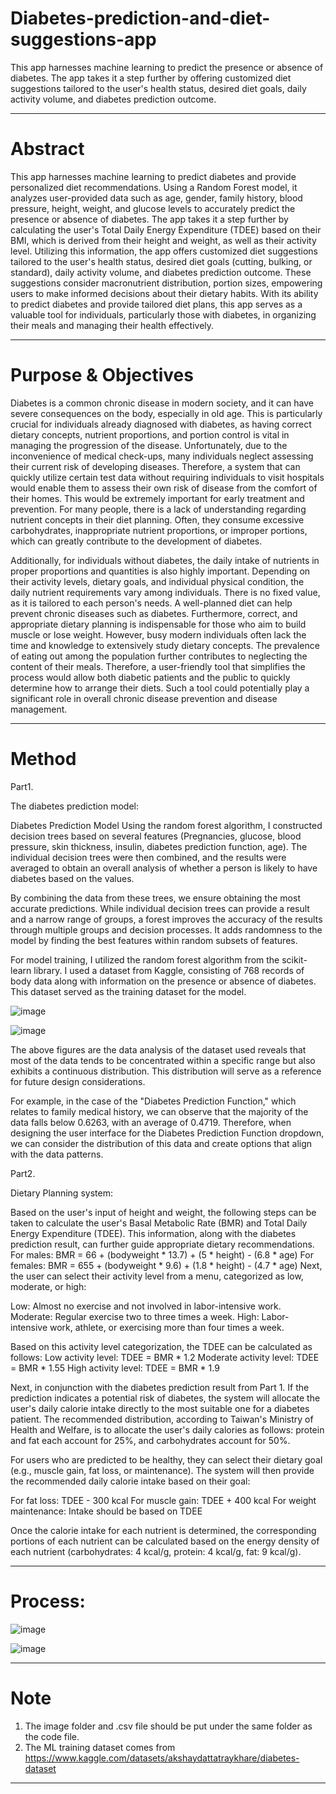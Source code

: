 # Diabetes-prediction-and-diet-suggestions-app
This app harnesses machine learning to predict  the presence or absence of diabetes. The app takes it a step  further by  offering customized diet suggestions tailored to  the user's health status, desired diet goals, daily activity  volume, and diabetes prediction outcome.

----------
# Abstract

This app harnesses machine learning to predict diabetes and provide personalized diet 
recommendations. Using a Random Forest model, it analyzes user-provided data 
such as age, gender, family history, blood pressure, height, weight, and glucose levels 
to accurately predict the presence or absence of diabetes. The app takes it a step 
further by calculating the user's Total Daily Energy Expenditure (TDEE) based on 
their BMI, which is derived from their height and weight, as well as their activity 
level. Utilizing this information, the app offers customized diet suggestions tailored to 
the user's health status, desired diet goals (cutting, bulking, or standard), daily activity 
volume, and diabetes prediction outcome. These suggestions consider macronutrient 
distribution, portion sizes, empowering users to make informed decisions about their 
dietary habits. With its ability to predict diabetes and provide tailored diet plans, this 
app serves as a valuable tool for individuals, particularly those with diabetes, in 
organizing their meals and managing their health effectively.

-----------------------------------------------------------------------------------------------------
# Purpose & Objectives

Diabetes is a common chronic disease in modern society, and it can have severe
consequences on the body, especially in old age. This is particularly crucial for
individuals already diagnosed with diabetes, as having correct dietary concepts,
nutrient proportions, and portion control is vital in managing the progression of the
disease. Unfortunately, due to the inconvenience of medical check-ups, many
individuals neglect assessing their current risk of developing diseases.
Therefore, a system that can quickly utilize certain test data without requiring
individuals to visit hospitals would enable them to assess their own risk of disease
from the comfort of their homes. This would be extremely important for early
treatment and prevention.
For many people, there is a lack of understanding regarding nutrient concepts in their
diet planning. Often, they consume excessive carbohydrates, inappropriate nutrient
proportions, or improper portions, which can greatly contribute to the development of
diabetes.

Additionally, for individuals without diabetes, the daily intake of nutrients in proper
proportions and quantities is also highly important. Depending on their activity levels,
dietary goals, and individual physical condition, the daily nutrient requirements vary
among individuals. There is no fixed value, as it is tailored to each person's needs. A
well-planned diet can help prevent chronic diseases such as diabetes. Furthermore,
correct, and appropriate dietary planning is indispensable for those who aim to build
muscle or lose weight.
However, busy modern individuals often lack the time and knowledge to extensively
study dietary concepts. The prevalence of eating out among the population further
contributes to neglecting the content of their meals. Therefore, a user-friendly tool
that simplifies the process would allow both diabetic patients and the public to
quickly determine how to arrange their diets. Such a tool could potentially play a
significant role in overall chronic disease prevention and disease management.

-----------------------------------
# Method 

Part1. 

The diabetes prediction model:

Diabetes Prediction Model
Using the random forest algorithm, I constructed decision trees based on several
features (Pregnancies, glucose, blood pressure, skin thickness, insulin, diabetes
prediction function, age). The individual decision trees were then combined, and the
results were averaged to obtain an overall analysis of whether a person is likely to
have diabetes based on the values.

By combining the data from these trees, we ensure obtaining the most accurate
predictions. While individual decision trees can provide a result and a narrow range of
groups, a forest improves the accuracy of the results through multiple groups and
decision processes. It adds randomness to the model by finding the best features
within random subsets of features.

For model training, I utilized the random forest algorithm from the scikit-learn library.
I used a dataset from Kaggle, consisting of 768 records of body data along with
information on the presence or absence of diabetes. This dataset served as the training
dataset for the model.

![image](https://github.com/kuanwen-C/Diabetes-prediction-and-diet-suggestions-app-using-Random-Forest/assets/128893625/e32e8f5e-1fc4-4521-aebb-dbcd6cfa8914)


![image](https://github.com/kuanwen-C/Diabetes-prediction-and-diet-suggestions-app-using-Random-Forest/assets/128893625/1caeedd8-aa70-48ca-90bd-e1b8629aebf8)


The above figures are the data analysis of the dataset used reveals that most of the
data tends to be concentrated within a specific range but also exhibits a continuous
distribution. This distribution will serve as a reference for future design
considerations.

For example, in the case of the "Diabetes Prediction Function," which relates to
family medical history, we can observe that the majority of the data falls below
0.6263, with an average of 0.4719. Therefore, when designing the user interface for
the Diabetes Prediction Function dropdown, we can consider the distribution of this
data and create options that align with the data patterns.

Part2.

Dietary Planning system:

Based on the user's input of height and weight, the following steps can be taken to
calculate the user's Basal Metabolic Rate (BMR) and Total Daily Energy Expenditure
(TDEE). This information, along with the diabetes prediction result, can further guide
appropriate dietary recommendations.
For males: BMR = 66 + (bodyweight * 13.7) + (5 * height) - (6.8 * age)
For females: BMR = 655 + (bodyweight * 9.6) + (1.8 * height) - (4.7 * age)
Next, the user can select their activity level from a menu, categorized as low,
moderate, or high:

Low: Almost no exercise and not involved in labor-intensive work.
Moderate: Regular exercise two to three times a week.
High: Labor-intensive work, athlete, or exercising more than four times a week.

Based on this activity level categorization, the TDEE can be calculated as follows:
Low activity level: TDEE = BMR * 1.2
Moderate activity level: TDEE = BMR * 1.55
High activity level: TDEE = BMR * 1.9

Next, in conjunction with the diabetes prediction result from Part 1.
If the prediction indicates a potential risk of diabetes, the system will allocate the
user's daily calorie intake directly to the most suitable one for a diabetes patient.
The recommended distribution, according to Taiwan's Ministry of Health and Welfare,
is to allocate the user's daily calories as follows: protein and fat each account for
25%, and carbohydrates account for 50%.

For users who are predicted to be healthy, they can select their dietary goal (e.g.,
muscle gain, fat loss, or maintenance). The system will then provide the
recommended daily calorie intake based on their goal:

For fat loss: TDEE - 300 kcal
For muscle gain: TDEE + 400 kcal
For weight maintenance: Intake should be based on TDEE

Once the calorie intake for each nutrient is determined, the corresponding portions of
each nutrient can be calculated based on the energy density of each nutrient
(carbohydrates: 4 kcal/g, protein: 4 kcal/g, fat: 9 kcal/g).

--------------------------------
# Process:

![image](https://github.com/kuanwen-C/Diabetes-prediction-and-diet-suggestions-app-using-Random-Forest/assets/128893625/1038d0d5-e414-4844-9e15-db4ca70236f7)


![image](https://github.com/kuanwen-C/Diabetes-prediction-and-diet-suggestions-app-using-Random-Forest/assets/128893625/081ed356-4851-415d-98ba-41fb7d6e0a7e)

------------------------------------
# Note

1. The image folder and .csv file should be put under the same folder as the code file.
2. The ML training dataset comes from   https://www.kaggle.com/datasets/akshaydattatraykhare/diabetes-dataset

---------------------------------------------------------------------------------------------------------------------------------------------
